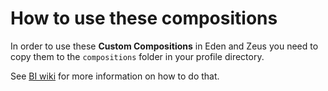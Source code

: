 # How to use these compositions
In order to use these **Custom Compositions** in Eden and Zeus you need to copy them to the `compositions` folder in your profile directory.

See [BI wiki](https://community.bistudio.com/wiki/Eden_Editor:_Custom_Composition) for more information on how to do that.
